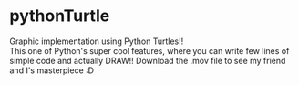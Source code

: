 # pythonTurtle
Graphic implementation using Python Turtles!!
<br>
This one of Python's super cool features, where you can write few lines of simple code and actually DRAW!! 
Download the .mov file to see my friend and I's masterpiece :D
<br>
